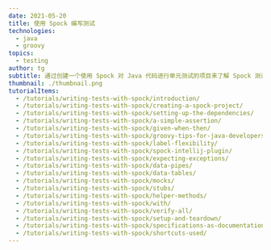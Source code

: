 ```yaml
---
date: 2021-05-20
title: 使用 Spock 编写测试
technologies:
  - java
  - groovy
topics:
  - testing
author: tg
subtitle: 通过创建一个使用 Spock 对 Java 代码进行单元测试的项目来了解 Spock 测试框架
thumbnail: ./thumbnail.png
tutorialItems:
  - /tutorials/writing-tests-with-spock/introduction/
  - /tutorials/writing-tests-with-spock/creating-a-spock-project/
  - /tutorials/writing-tests-with-spock/setting-up-the-dependencies/
  - /tutorials/writing-tests-with-spock/a-simple-assertion/
  - /tutorials/writing-tests-with-spock/given-when-then/
  - /tutorials/writing-tests-with-spock/groovy-tips-for-java-developers/
  - /tutorials/writing-tests-with-spock/label-flexibility/
  - /tutorials/writing-tests-with-spock/spock-intellij-plugin/
  - /tutorials/writing-tests-with-spock/expecting-exceptions/
  - /tutorials/writing-tests-with-spock/data-pipes/
  - /tutorials/writing-tests-with-spock/data-tables/
  - /tutorials/writing-tests-with-spock/mocks/
  - /tutorials/writing-tests-with-spock/stubs/
  - /tutorials/writing-tests-with-spock/helper-methods/
  - /tutorials/writing-tests-with-spock/with/
  - /tutorials/writing-tests-with-spock/verify-all/
  - /tutorials/writing-tests-with-spock/setup-and-teardown/
  - /tutorials/writing-tests-with-spock/specifications-as-documentation/
  - /tutorials/writing-tests-with-spock/shortcuts-used/
---
```


